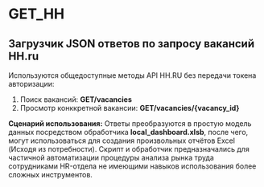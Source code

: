 # GET_HH
## Загрузчик JSON ответов по запросу вакансий HH.ru

Используются общедоступные методы API HH.RU без передачи токена авторизации:
1. Поиск вакансий: **GET/vacancies**
2. Просмотр конккретной вакансии: **GET/vacancies/{vacancy_id}**

**Сценарий использования:**
Ответы преобразуются в простую модель данных посредством обработчика **local_dashboard.xlsb**, после чего, могут использоваться для создания произвольных отчётов Excel (Исходя из потребности).
Скрипт и обработчик предназначались для частичной автоматизации процедуры анализа рынка труда сотрудниками HR-отдела не имеющими навыков использования более сложных инструментов.
